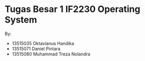 # Tugas Besar 1 IF2230 Operating System

By:

- 13515035 Oktavianus Handika
- 13515071 Daniel Pintara
- 13515080 Muhammad Treza Nolandra

